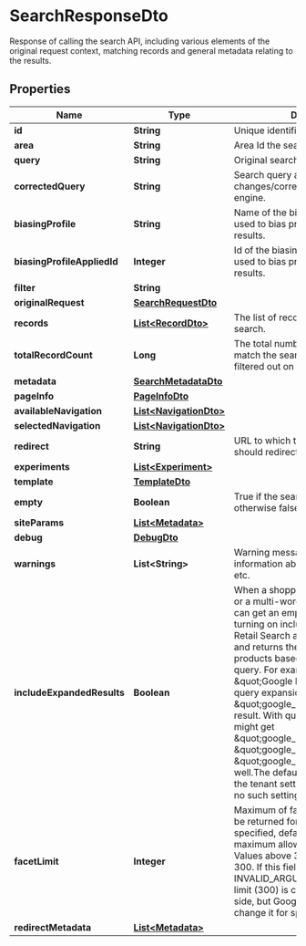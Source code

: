 

# SearchResponseDto

Response of calling the search API, including various elements of the original request context, matching records and general metadata relating to the results.

## Properties

| Name | Type | Description | Notes |
|------------ | ------------- | ------------- | -------------|
|**id** | **String** | Unique identifier for the search. |  [optional] |
|**area** | **String** | Area Id the search was performed in. |  [optional] |
|**query** | **String** | Original search query. |  [optional] |
|**correctedQuery** | **String** | Search query after any changes/corrections are done by the engine. |  [optional] |
|**biasingProfile** | **String** | Name of the biasing profile which was used to bias products in the search results. |  [optional] |
|**biasingProfileAppliedId** | **Integer** | Id of the biasing profile which was used to bias products in the search results. |  [optional] |
|**filter** | **String** |  |  |
|**originalRequest** | [**SearchRequestDto**](SearchRequestDto.md) |  |  |
|**records** | [**List&lt;RecordDto&gt;**](RecordDto.md) | The list of records that match the search. |  [optional] |
|**totalRecordCount** | **Long** | The total number of products that match the search. If all products were filtered out on S4R site equals to 0. |  [optional] |
|**metadata** | [**SearchMetadataDto**](SearchMetadataDto.md) |  |  |
|**pageInfo** | [**PageInfoDto**](PageInfoDto.md) |  |  |
|**availableNavigation** | [**List&lt;NavigationDto&gt;**](NavigationDto.md) |  |  |
|**selectedNavigation** | [**List&lt;NavigationDto&gt;**](NavigationDto.md) |  |  |
|**redirect** | **String** | URL to which the merchandiser should redirect the shopper to. |  [optional] |
|**experiments** | [**List&lt;Experiment&gt;**](Experiment.md) |  |  |
|**template** | [**TemplateDto**](TemplateDto.md) |  |  |
|**empty** | **Boolean** | True if the search yielded no results, otherwise false. |  [optional] |
|**siteParams** | [**List&lt;Metadata&gt;**](Metadata.md) |  |  |
|**debug** | [**DebugDto**](DebugDto.md) |  |  |
|**warnings** | **List&lt;String&gt;** | Warning messages containing information about invalid products, etc. |  [optional] |
|**includeExpandedResults** | **Boolean** | When a shopper uses an ambiguous or a multi-word search phrase, they can get an empty response. After turning on include expanded results, Retail Search analyzes the request and returns the expanded list of products based on the parsed search query. For example, if you search \&quot;Google Pixel 5\&quot; without query expansion, you might only get \&quot;google_pixel_5\&quot; in the result. With query expansion, you might get \&quot;google_pixel_4a_with_5g\&quot;, \&quot;google_pixel_4a\&quot; and \&quot;google_pixel_5_case\&quot; as well.The default value is configured in the tenant settings or true if there is no such setting |  [optional] |
|**facetLimit** | **Integer** | Maximum of facet values that should be returned for this facet. If not specified, defaults to 20. The maximum allowed value is 300. Values above 300 will be coerced to 300.  If this field is negative, an INVALID_ARGUMENT is returned.  This limit (300) is configured on Google side, but Google have an ability to change it for specific project.  |  [optional] |
|**redirectMetadata** | [**List&lt;Metadata&gt;**](Metadata.md) |  |  |



